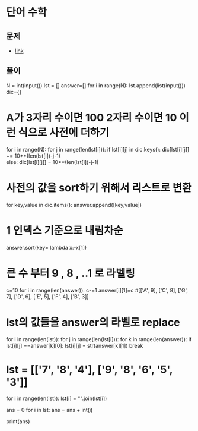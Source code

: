 # 단어 수학

## 문제
* [link](https://www.acmicpc.net/problem/1339)

## 풀이
N = int(input())
lst = []
answer=[]
for i in range(N):
    lst.append(list(input()))
dic={}

# A가 3자리 수이면 100 2자리 수이면 10 이런 식으로 사전에 더하기
for i in range(N):
    for j in range(len(lst[i])):
        if lst[i][j] in dic.keys():
            dic[lst[i][j]] += 10**(len(lst[i])-j-1)     
        else:
            dic[lst[i][j]] = 10**(len(lst[i])-j-1)

# 사전의 값을 sort하기 위해서 리스트로 변환 
for key,value in dic.items():
    answer.append([key,value])

# 1 인덱스 기준으로 내림차순
answer.sort(key= lambda x:-x[1])

# 큰 수 부터 9 , 8 , ..1 로 라벨링
c=10
for i in range(len(answer)):
    c-=1
    answer[i][1]=c #[['A', 9], ['C', 8], ['G', 7], ['D', 6], ['E', 5], ['F', 4], ['B', 3]]

# lst의 값들을 answer의 라벨로 replace
for i in range(len(lst)):
    for j in range(len(lst[i])):
        for k in range(len(answer)):
            if lst[i][j] ==answer[k][0]:
                lst[i][j] = str(answer[k][1])
                break

# lst = [['7', '8', '4'], ['9', '8', '6', '5', '3']]
for i in range(len(lst)):
    lst[i] = "".join(lst[i])

ans = 0
for i in lst:
    ans = ans + int(i)

print(ans)
